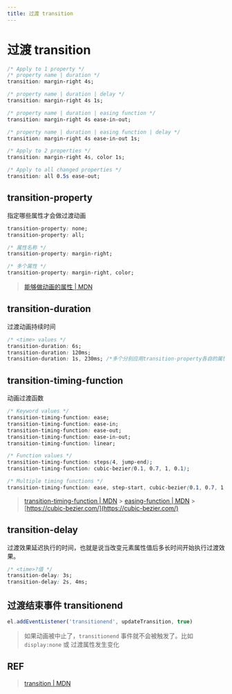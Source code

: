 ```yaml
---
title: 过渡 transition
---
```


# 过渡 transition

```css
/* Apply to 1 property */
/* property name | duration */
transition: margin-right 4s;

/* property name | duration | delay */
transition: margin-right 4s 1s;

/* property name | duration | easing function */
transition: margin-right 4s ease-in-out;

/* property name | duration | easing function | delay */
transition: margin-right 4s ease-in-out 1s;

/* Apply to 2 properties */
transition: margin-right 4s, color 1s;

/* Apply to all changed properties */
transition: all 0.5s ease-out;
```

## transition-property

指定哪些属性才会做过渡动画

```css
transition-property: none;
transition-property: all;

/* 属性名称 */
transition-property: margin-right;

/* 多个属性 */
transition-property: margin-right, color;
```

> [能够做动画的属性 | MDN](https://developer.mozilla.org/en-US/docs/Web/CSS/CSS_animated_properties)

## transition-duration

过渡动画持续时间

```css
/* <time> values */
transition-duration: 6s;
transition-duration: 120ms;
transition-duration: 1s, 230ms; /*多个分别应用transition-property各自的属性*/
```

## transition-timing-function

动画过渡函数

```css
/* Keyword values */
transition-timing-function: ease;
transition-timing-function: ease-in;
transition-timing-function: ease-out;
transition-timing-function: ease-in-out;
transition-timing-function: linear;

/* Function values */
transition-timing-function: steps(4, jump-end);
transition-timing-function: cubic-bezier(0.1, 0.7, 1, 0.1);

/* Multiple timing functions */
transition-timing-function: ease, step-start, cubic-bezier(0.1, 0.7, 1, 0.1);
```

> [transition-timing-function | MDN](https://developer.mozilla.org/en-US/docs/Web/CSS/transition-timing-function) > [easing-function | MDN](https://developer.mozilla.org/en-US/docs/Web/CSS/easing-function) > [https://cubic-bezier.com/](https://cubic-bezier.com/)

## transition-delay

过渡效果延迟执行的时间，也就是说当改变元素属性值后多长时间开始执行过渡效果。

```css
/* <time>?值 */
transition-delay: 3s;
transition-delay: 2s, 4ms;
```

## 过渡结束事件 transitionend

```js
el.addEventListener('transitionend', updateTransition, true)
```

> 如果动画被中止了，`transitionend` 事件就不会被触发了。比如 `display:none` 或 过渡属性发生变化

## REF

> [transition | MDN](https://developer.mozilla.org/en-US/docs/Web/CSS/transition)
